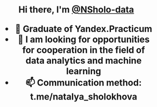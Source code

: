 </h1><h1 align="center">Hi there, I'm <a href="https://daniilshat.ru/" target="_blank">@NSholo-data</a> 

- 🌱 Graduate of Yandex.Practicum
- 💞️ I am looking for opportunities for cooperation in the field of data analytics and machine learning
- 📫 Communication method: t.me/natalya_sholokhova

<!---
NSholo-data/NSholo-data is a ✨ special ✨ repository because its `README.md` (this file) appears on your GitHub profile.
You can click the Preview link to take a look at your changes.
--->
